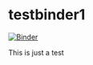 # testbinder1

[![Binder](https://mybinder.org/badge_logo.svg)](https://mybinder.org/v2/gh/ramnathv/testbinder1/master?urlpath=rstudio)

This is just a test

